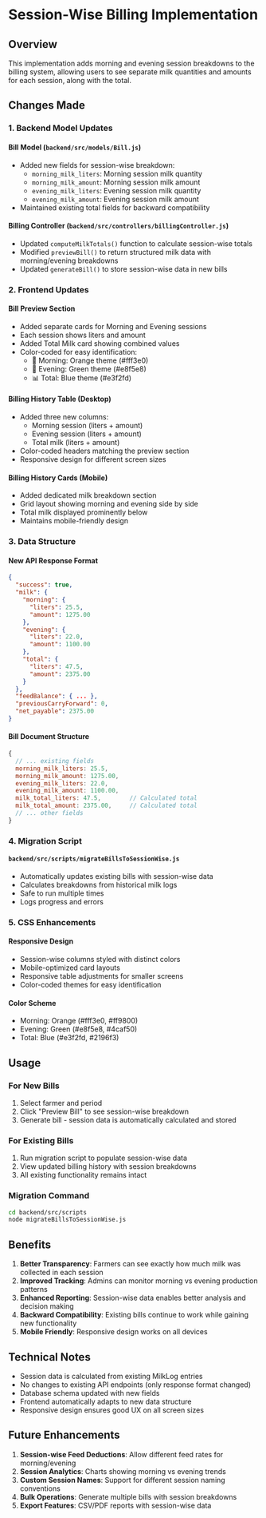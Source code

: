 # Session-Wise Billing Implementation

## Overview
This implementation adds morning and evening session breakdowns to the billing system, allowing users to see separate milk quantities and amounts for each session, along with the total.

## Changes Made

### 1. Backend Model Updates

#### Bill Model (`backend/src/models/Bill.js`)
- Added new fields for session-wise breakdown:
  - `morning_milk_liters`: Morning session milk quantity
  - `morning_milk_amount`: Morning session milk amount
  - `evening_milk_liters`: Evening session milk quantity
  - `evening_milk_amount`: Evening session milk amount
- Maintained existing total fields for backward compatibility

#### Billing Controller (`backend/src/controllers/billingController.js`)
- Updated `computeMilkTotals()` function to calculate session-wise totals
- Modified `previewBill()` to return structured milk data with morning/evening breakdowns
- Updated `generateBill()` to store session-wise data in new bills

### 2. Frontend Updates

#### Bill Preview Section
- Added separate cards for Morning and Evening sessions
- Each session shows liters and amount
- Added Total Milk card showing combined values
- Color-coded for easy identification:
  - 🌅 Morning: Orange theme (#fff3e0)
  - 🌆 Evening: Green theme (#e8f5e8)
  - 📊 Total: Blue theme (#e3f2fd)

#### Billing History Table (Desktop)
- Added three new columns:
  - Morning session (liters + amount)
  - Evening session (liters + amount)
  - Total milk (liters + amount)
- Color-coded headers matching the preview section
- Responsive design for different screen sizes

#### Billing History Cards (Mobile)
- Added dedicated milk breakdown section
- Grid layout showing morning and evening side by side
- Total milk displayed prominently below
- Maintains mobile-friendly design

### 3. Data Structure

#### New API Response Format
```json
{
  "success": true,
  "milk": {
    "morning": {
      "liters": 25.5,
      "amount": 1275.00
    },
    "evening": {
      "liters": 22.0,
      "amount": 1100.00
    },
    "total": {
      "liters": 47.5,
      "amount": 2375.00
    }
  },
  "feedBalance": { ... },
  "previousCarryForward": 0,
  "net_payable": 2375.00
}
```

#### Bill Document Structure
```javascript
{
  // ... existing fields
  morning_milk_liters: 25.5,
  morning_milk_amount: 1275.00,
  evening_milk_liters: 22.0,
  evening_milk_amount: 1100.00,
  milk_total_liters: 47.5,        // Calculated total
  milk_total_amount: 2375.00,     // Calculated total
  // ... other fields
}
```

### 4. Migration Script

#### `backend/src/scripts/migrateBillsToSessionWise.js`
- Automatically updates existing bills with session-wise data
- Calculates breakdowns from historical milk logs
- Safe to run multiple times
- Logs progress and errors

### 5. CSS Enhancements

#### Responsive Design
- Session-wise columns styled with distinct colors
- Mobile-optimized card layouts
- Responsive table adjustments for smaller screens
- Color-coded themes for easy identification

#### Color Scheme
- Morning: Orange (#fff3e0, #ff9800)
- Evening: Green (#e8f5e8, #4caf50)
- Total: Blue (#e3f2fd, #2196f3)

## Usage

### For New Bills
1. Select farmer and period
2. Click "Preview Bill" to see session-wise breakdown
3. Generate bill - session data is automatically calculated and stored

### For Existing Bills
1. Run migration script to populate session-wise data
2. View updated billing history with session breakdowns
3. All existing functionality remains intact

### Migration Command
```bash
cd backend/src/scripts
node migrateBillsToSessionWise.js
```

## Benefits

1. **Better Transparency**: Farmers can see exactly how much milk was collected in each session
2. **Improved Tracking**: Admins can monitor morning vs evening production patterns
3. **Enhanced Reporting**: Session-wise data enables better analysis and decision making
4. **Backward Compatibility**: Existing bills continue to work while gaining new functionality
5. **Mobile Friendly**: Responsive design works on all devices

## Technical Notes

- Session data is calculated from existing MilkLog entries
- No changes to existing API endpoints (only response format changed)
- Database schema updated with new fields
- Frontend automatically adapts to new data structure
- Responsive design ensures good UX on all screen sizes

## Future Enhancements

1. **Session-wise Feed Deductions**: Allow different feed rates for morning/evening
2. **Session Analytics**: Charts showing morning vs evening trends
3. **Custom Session Names**: Support for different session naming conventions
4. **Bulk Operations**: Generate multiple bills with session breakdowns
5. **Export Features**: CSV/PDF reports with session-wise data
